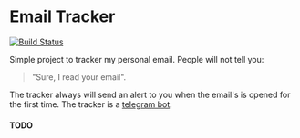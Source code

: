 Email Tracker
=============
[![Build Status](https://travis-ci.org/riquellopes/tracker.svg?branch=master)](https://travis-ci.org/riquellopes/tracker)

Simple project to tracker my personal email. People will not tell you:
> "Sure, I read your email".

The tracker always will send an alert to you when the email's is opened for the
first time. The tracker is a [telegram bot](https://core.telegram.org/bots).


#### TODO
